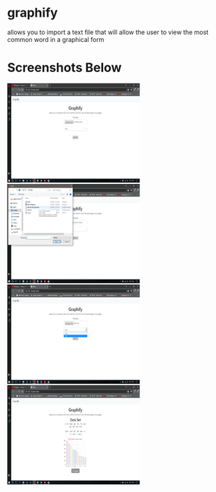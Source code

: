 # graphify
allows you to import a text file that will allow the user to view the most common word in a graphical form

# Screenshots Below
<img src="gitimg/1.png" alt="example" style="width:304px;height:228px;">

<img src="gitimg/2.png" alt="example" style="width:304px;height:228px;">

<img src="gitimg/3.png" alt="example" style="width:304px;height:228px;">

<img src="gitimg/4.png" alt="example" style="width:304px;height:228px;"> 
